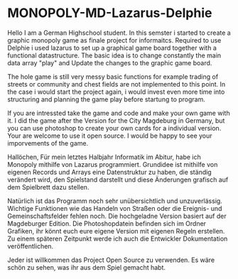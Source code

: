 # MONOPOLY-MD-Lazarus-Delphie
Hello I am a German Highschool  student. In this semster i started to create a graphic monopoly game as finale project for informaitcs.
Required to use Delphie i used lazarus to set up a graphical game board together with a functional datastructure.
The basic idea is to change constantly the main data array "play" and Update the changes to the  graphic game board. 

The hole game is still very messy basic functions for example trading of streets  or community and chest fields are not implemented
to this point. In the case i would start the project again, i would invest even more time into structuring and planning the game play
before  startung to program. 

If you are intressted take the game and code and make your own game with it. I did the game after the Version for the City Magdeburg in Germany, but you can use photoshop to create your own cards for a individual version. 
Your are welcome to use it open source. I would be happy to see your imporvements of the game. 

Hallöchen,
Für mein letztes Halbjahr Informatik im Abitur, habe ich Monopoly mithilfe von Lazarus programmiert. Grundidee ist mithilfe von eigenen Records und Arrays eine Datenstruktur zu haben, die ständig verändert wird, den Spielstand darstellt und diese Änderungen grafisch auf dem Spielbrett dazu stellen.

Natürlich ist das Programm noch sehr unübersichtlich und unzuverlässig. Wichtige Funktionen wie das Handeln von Straßen oder die Ereignis- und Gemeinschaftsfelder fehlen noch. Die hochgeladne Version basiert auf der Magdeburger Edition. Die Photoshopdatein befinden sich im Ordner Grafiken, ihr könnt euch eure eigene Version mit eigenen Regeln erstellen. Zu einem späteren Zeitpunkt werde ich auch die Entwickler Dokumentation veröffentlichen. 

Jeder ist willkommen das Project Open Source zu verwenden. Es wäre schön zu sehen, was ihr aus dem Spiel gemacht habt. 
